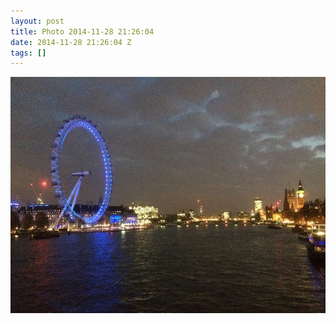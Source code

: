 ```yaml
---
layout: post
title: Photo 2014-11-28 21:26:04
date: 2014-11-28 21:26:04 Z
tags: []
---
```

![](/media/2014/11/103831788682.jpg)
